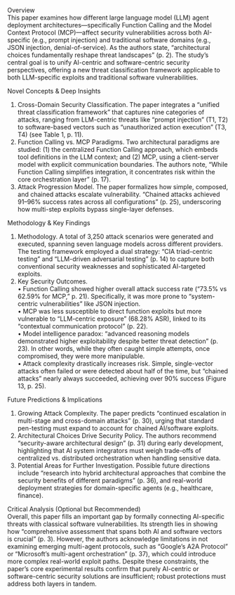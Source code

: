 Overview  
This paper examines how different large language model (LLM) agent deployment architectures—specifically Function Calling and the Model Context Protocol (MCP)—affect security vulnerabilities across both AI-specific (e.g., prompt injection) and traditional software domains (e.g., JSON injection, denial-of-service). As the authors state, “architectural choices fundamentally reshape threat landscapes” (p. 2). The study’s central goal is to unify AI-centric and software-centric security perspectives, offering a new threat classification framework applicable to both LLM-specific exploits and traditional software vulnerabilities.  

Novel Concepts & Deep Insights  
1. Cross-Domain Security Classification. The paper integrates a “unified threat classification framework” that captures nine categories of attacks, ranging from LLM-centric threats like “prompt injection” (T1, T2) to software-based vectors such as “unauthorized action execution” (T3, T4) (see Table 1, p. 11).  
2. Function Calling vs. MCP Paradigms. Two architectural paradigms are studied: (1) the centralized Function Calling approach, which embeds tool definitions in the LLM context; and (2) MCP, using a client-server model with explicit communication boundaries. The authors note, “While Function Calling simplifies integration, it concentrates risk within the core orchestration layer” (p. 17).  
3. Attack Progression Model. The paper formalizes how simple, composed, and chained attacks escalate vulnerability. “Chained attacks achieved 91–96% success rates across all configurations” (p. 25), underscoring how multi-step exploits bypass single-layer defenses.  

Methodology & Key Findings  
1. Methodology. A total of 3,250 attack scenarios were generated and executed, spanning seven language models across different providers. The testing framework employed a dual strategy: “CIA triad-centric testing” and “LLM-driven adversarial testing” (p. 14) to capture both conventional security weaknesses and sophisticated AI-targeted exploits.  
2. Key Security Outcomes.  
   • Function Calling showed higher overall attack success rate (“73.5% vs 62.59% for MCP,” p. 21). Specifically, it was more prone to “system-centric vulnerabilities” like JSON injection.  
   • MCP was less susceptible to direct function exploits but more vulnerable to “LLM-centric exposure” (68.28% ASR), linked to its “contextual communication protocol” (p. 22).  
   • Model intelligence paradox: “advanced reasoning models demonstrated higher exploitability despite better threat detection” (p. 23). In other words, while they often caught simple attempts, once compromised, they were more manipulable.  
   • Attack complexity drastically increases risk. Simple, single-vector attacks often failed or were detected about half of the time, but “chained attacks” nearly always succeeded, achieving over 90% success (Figure 13, p. 25).  

Future Predictions & Implications  
1. Growing Attack Complexity. The paper predicts “continued escalation in multi-stage and cross-domain attacks” (p. 30), urging that standard pen-testing must expand to account for chained AI/software exploits.  
2. Architectural Choices Drive Security Policy. The authors recommend “security-aware architectural design” (p. 31) during early development, highlighting that AI system integrators must weigh trade-offs of centralized vs. distributed orchestration when handling sensitive data.  
3. Potential Areas for Further Investigation. Possible future directions include “research into hybrid architectural approaches that combine the security benefits of different paradigms” (p. 36), and real-world deployment strategies for domain-specific agents (e.g., healthcare, finance).  

Critical Analysis (Optional but Recommended)  
Overall, this paper fills an important gap by formally connecting AI-specific threats with classical software vulnerabilities. Its strength lies in showing how “comprehensive assessment that spans both AI and software vectors is crucial” (p. 3). However, the authors acknowledge limitations in not examining emerging multi-agent protocols, such as “Google’s A2A Protocol” or “Microsoft’s multi-agent orchestration” (p. 37), which could introduce more complex real-world exploit paths. Despite these constraints, the paper’s core experimental results confirm that purely AI-centric or software-centric security solutions are insufficient; robust protections must address both layers in tandem.